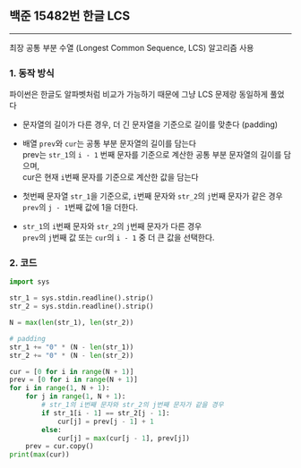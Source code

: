 ## **백준 15482번 한글 LCS**
----

최장 공통 부분 수열 (Longest Common Sequence, LCS) 알고리즘 사용


### **1. 동작 방식**
파이썬은 한글도 알파벳처럼 비교가 가능하기 때문에 그냥 LCS 문제랑 동일하게 풀었다

- 문자열의 길이가 다른 경우, 더 긴 문자열을 기준으로 길이를 맞춘다 (padding)
- 배열 `prev`와 `cur`는 공통 부분 문자열의 길이를 담는다   
    prev는 `str_1`의 `i - 1` 번째 문자를 기준으로 계산한 공통 부분 문자열의 길이를 담으며,   
    cur은 현재 `i`번째 문자를 기준으로 계산한 값을 담는다   

- 첫번째 문자열 `str_1`을 기준으로, `i`번째 문자와 `str_2`의 `j`번째 문자가 같은 경우  
    `prev`의 `j - 1`번째 값에 1을 더한다.

- `str_1`의 `i`번째 문자와 `str_2`의 `j`번째 문자가 다른 경우  
    `prev`의 `j`번째 값 또는 `cur`의 `i - 1` 중 더 큰 값을 선택한다.


### **2. 코드**

```python
import sys

str_1 = sys.stdin.readline().strip()
str_2 = sys.stdin.readline().strip()

N = max(len(str_1), len(str_2))

# padding
str_1 += "0" * (N - len(str_1))
str_2 += "0" * (N - len(str_2))

cur = [0 for i in range(N + 1)]
prev = [0 for i in range(N + 1)]
for i in range(1, N + 1):
    for j in range(1, N + 1):
        # str_1의 i번째 문자와 str_2의 j번째 문자가 같을 경우
        if str_1[i - 1] == str_2[j - 1]:
            cur[j] = prev[j - 1] + 1
        else:
            cur[j] = max(cur[j - 1], prev[j])
    prev = cur.copy()
print(max(cur))
```